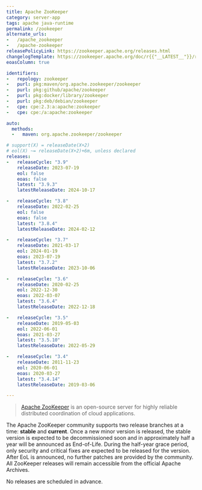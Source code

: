```yaml
---
title: Apache ZooKeeper
category: server-app
tags: apache java-runtime
permalink: /zookeeper
alternate_urls:
-   /apache_zookeeper
-   /apache-zookeeper
releasePolicyLink: https://zookeeper.apache.org/releases.html
changelogTemplate: https://zookeeper.apache.org/doc/r{{"__LATEST__"}}/releasenotes.html
eoasColumn: true

identifiers:
-   repology: zookeeper
-   purl: pkg:maven/org.apache.zookeeper/zookeeper
-   purl: pkg:github/apache/zookeeper
-   purl: pkg:docker/library/zookeeper
-   purl: pkg:deb/debian/zookeeper
-   cpe: cpe:2.3:a:apache:zookeeper
-   cpe: cpe:/a:apache:zookeeper

auto:
  methods:
  -   maven: org.apache.zookeeper/zookeeper

# support(X) = releaseDate(X+2)
# eol(X) ~= releaseDate(X+2)+6m, unless declared
releases:
-   releaseCycle: "3.9"
    releaseDate: 2023-07-19
    eol: false
    eoas: false
    latest: "3.9.3"
    latestReleaseDate: 2024-10-17

-   releaseCycle: "3.8"
    releaseDate: 2022-02-25
    eol: false
    eoas: false
    latest: "3.8.4"
    latestReleaseDate: 2024-02-12

-   releaseCycle: "3.7"
    releaseDate: 2021-03-17
    eol: 2024-01-19
    eoas: 2023-07-19
    latest: "3.7.2"
    latestReleaseDate: 2023-10-06

-   releaseCycle: "3.6"
    releaseDate: 2020-02-25
    eol: 2022-12-30
    eoas: 2022-03-07
    latest: "3.6.4"
    latestReleaseDate: 2022-12-18

-   releaseCycle: "3.5"
    releaseDate: 2019-05-03
    eol: 2022-06-01
    eoas: 2021-03-27
    latest: "3.5.10"
    latestReleaseDate: 2022-05-29

-   releaseCycle: "3.4"
    releaseDate: 2011-11-23
    eol: 2020-06-01
    eoas: 2020-03-27
    latest: "3.4.14"
    latestReleaseDate: 2019-03-06

---
```


> [Apache ZooKeeper](https://zookeeper.apache.org/) is an open-source server for highly reliable
> distributed coordination of cloud applications.

The Apache ZooKeeper community supports two release branches at a time: **stable** and **current**.
Once a new minor version is released, the stable version is expected to be decommissioned soon and
in approximately half a year will be announced as End-of-Life. During the half-year grace period,
only security and critical fixes are expected to be released for the version. After EoL is
announced, no further patches are provided by the community. All ZooKeeper releases will remain
accessible from the official Apache Archives.

No releases are scheduled in advance.
